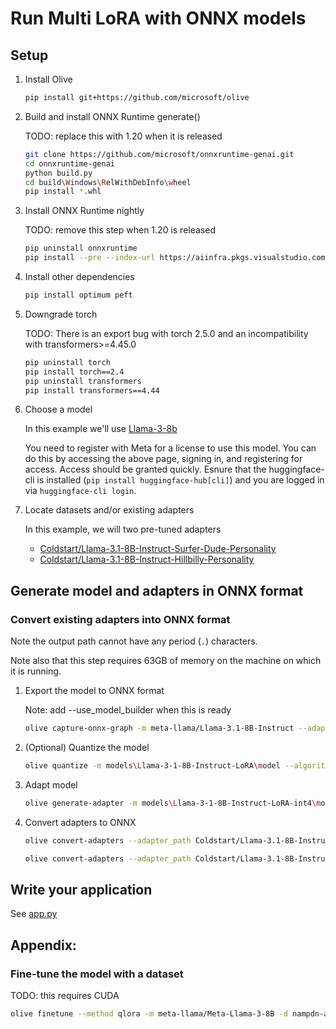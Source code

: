 # Run Multi LoRA with ONNX models

## Setup

1. Install Olive

   ```bash
   pip install git+https://github.com/microsoft/olive
   ```

2. Build and install ONNX Runtime generate()

   TODO: replace this with 1.20 when it is released

   ```bash
   git clone https://github.com/microsoft/onnxruntime-genai.git
   cd onnxruntime-genai
   python build.py
   cd build\Windows\RelWithDebInfo\wheel
   pip install *.whl

3. Install ONNX Runtime nightly
   
   TODO: remove this step when 1.20 is released

   ```bash
   pip uninstall onnxruntime
   pip install --pre --index-url https://aiinfra.pkgs.visualstudio.com/PublicPackages/_packaging/ORT-Nightly/pypi/simple/ ort-nightly
   ```

4. Install other dependencies

   ```bash
   pip install optimum peft
   ```

5. Downgrade torch

   TODO: There is an export bug with torch 2.5.0 and an incompatibility with transformers>=4.45.0

   ```bash
   pip uninstall torch
   pip install torch==2.4
   pip uninstall transformers
   pip install transformers==4.44
   ```
   
6. Choose a model

   In this example we'll use [Llama-3-8b](https://huggingface.co/meta-llama/Meta-Llama-3-8B)

   You need to register with Meta for a license to use this model. You can do this by accessing the above page, signing in, and registering for access. Access should be granted quickly. Esnure that the huggingface-cli is installed (`pip install huggingface-hub[cli]`) and you are logged in via `huggingface-cli login`.
   
7. Locate datasets and/or existing adapters

   In this example, we will two pre-tuned adapters

   * [Coldstart/Llama-3.1-8B-Instruct-Surfer-Dude-Personality](https://huggingface.co/Coldstart/Llama-3.1-8B-Instruct-Surfer-Dude-Personality)
   * [Coldstart/Llama-3.1-8B-Instruct-Hillbilly-Personality](https://huggingface.co/Coldstart/Llama-3.1-8B-Instruct-Hillbilly-Personality)

## Generate model and adapters in ONNX format

### Convert existing adapters into ONNX format

Note the output path cannot have any period (`.`) characters.

Note also that this step requires 63GB of memory on the machine on which it is running.

1. Export the model to ONNX format

   Note: add --use_model_builder when this is ready

   ```bash
   olive capture-onnx-graph -m meta-llama/Llama-3.1-8B-Instruct --adapter_path Coldstart/Llama-3.1-8B-Instruct-Surfer-Dude-Personality -o models\Llama-3-1-8B-Instruct-LoRA --torch_dtype float32 --use_ort_genai
   ```

2. (Optional) Quantize the model

   ```bash
   olive quantize -m models\Llama-3-1-8B-Instruct-LoRA\model --algorithm rtn --implementation matmul4 -o models\Llama-3-1-8B-Instruct-LoRA-int4
   ```

3. Adapt model

   ```bash
   olive generate-adapter -m models\Llama-3-1-8B-Instruct-LoRA-int4\model -o models\Llama-3-1-8B-Instruct-LoRA-int4\adapted -log_level 1
   ```

4. Convert adapters to ONNX

   ```bash
   olive convert-adapters --adapter_path Coldstart/Llama-3.1-8B-Instruct-Surfer-Dude-Personality --output_path adapters\Llama-1-8B-Instruct-Surfer-Dude-Personality --dtype float32
   ```

   ```bash
   olive convert-adapters --adapter_path Coldstart/Llama-3.1-8B-Instruct-Hillbilly-Personality --output_path adapters\Llama-1-8B-Instruct-Hillbilly-Personality --dtype float32
   ```

## Write your application

See [app.py](app.py)


## Appendix:

### Fine-tune the model with a dataset

TODO: this requires CUDA

```bash
olive finetune --method qlora -m meta-llama/Meta-Llama-3-8B -d nampdn-ai/tiny-codes --train_split "train[:4096]" --eval_split "train[4096:4224]" --text_template "### Language: {programming_language} \n### Question: {prompt} \n### Answer: {response}" --per_device_train_batch_size 16 --per_device_eval_batch_size 16 --max_steps 150 --logging_steps 50 -o adapters\tiny-codes
```





